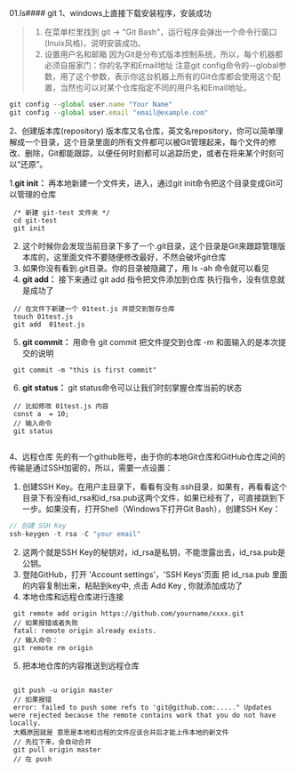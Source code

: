 01.ls#### git
1、windows上直接下载安装程序，安装成功
>1. 在菜单栏里找到 git -> "Git Bash"，运行程序会弹出一个命令行窗口(lnuix风格)，说明安装成功。
>2. 设置用户名和邮箱
 因为Git是分布式版本控制系统，所以，每个机器都必须自报家门：你的名字和Email地址
 注意git config命令的--global参数，用了这个参数，表示你这台机器上所有的Git仓库都会使用这个配置，当然也可以对某个仓库指定不同的用户名和Email地址。
```js {.line-numbers}
git config --global user.name "Your Name"
git config --global user.email "email@example.com"
```
2、创建版本库(repository) 
  版本库又名仓库，英文名repository，你可以简单理解成一个目录，这个目录里面的所有文件都可以被Git管理起来，每个文件的修改、删除，Git都能跟踪，以便任何时刻都可以追踪历史，或者在将来某个时刻可以“还原”。
  
1.**git init：** 再本地新建一个文件夹，进入，通过git init命令把这个目录变成Git可以管理的仓库
```
 /* 新建 git-test 文件夹 */ 
 cd git-test
 git init
```
2. 这个时候你会发现当前目录下多了一个.git目录，这个目录是Git来跟踪管理版本库的，这里面文件不要随便修改最好，不然会破坏git仓库
3. 如果你没有看到.git目录。你的目录被隐藏了，用 ls -ah 命令就可以看见
4. **git add：**  接下来通过 git add 指令把文件添加到仓库 
   执行指令，没有信息就是成功了
```
 // 在文件下新建一个 01test.js 并提交到暂存仓库
 touch 01test.js
 git add  01test.js 
```
5. **git commit：** 用命令 git commit 把文件提交到仓库
   -m 和面输入的是本次提交的说明
```
 git commit -m "this is first commit"
```
6. **git status：** git status命令可以让我们时刻掌握仓库当前的状态
```
 // 比如修改 01test.js 内容
 const a  = 10;
 // 输入命令
 git status 
 
```

4、远程仓库 
  先的有一个github账号，由于你的本地Git仓库和GitHub仓库之间的传输是通过SSH加密的，所以，需要一点设置：
  1. 创建SSH Key。在用户主目录下，看看有没有.ssh目录，如果有，再看看这个目录下有没有id_rsa和id_rsa.pub这两个文件，如果已经有了，可直接跳到下一步。如果没有，打开Shell（Windows下打开Git Bash），创建SSH Key： 
```js {.line-numbers}
// 创建 SSH Key 
ssh-keygen -t rsa -C "your email"
```
  2. 这两个就是SSH Key的秘钥对，id_rsa是私钥，不能泄露出去，id_rsa.pub是公钥。
  3. 登陆GitHub，打开 'Account settings'，'SSH Keys'页面 把 id_rsa.pub 里面的内容复制出来，粘贴到key中, 点击 Add Key , 你就添加成功了  
  4. 本地仓库和远程仓库进行连接 
```
 git remote add origin https://github.com/yourname/xxxx.git
 // 如果报错或者失败
 fatal: remote origin already exists.
 // 输入命令： 
 git remote rm origin 
```    
 5. 把本地仓库的内容推送到远程仓库 
```
 
 git push -u origin master 
 // 如果报错
 error: failed to push some refs to 'git@github.com:....." Updates were rejected because the remote contains work that you do not have locally.
 大概原因就是 意思是本地和远程的文件应该合并后才能上传本地的新文件
 // 先拉下来，会自动合并
 git pull origin master
 // 在 push 
 
```   